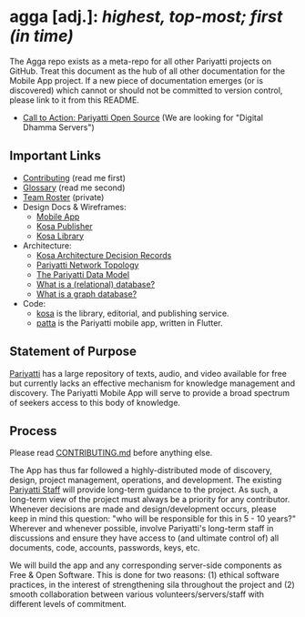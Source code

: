 # agga [adj.]: _highest, top-most; first (in time)_

The Agga repo exists as a meta-repo for all other Pariyatti projects on GitHub. Treat this document as the hub of all other documentation for the Mobile App project. If a new piece of documentation emerges (or is discovered) which cannot or should not be committed to version control, please link to it from this README.

- [Call to Action: Pariyatti Open Source](https://github.com/pariyatti/agga/blob/master/docs/CALL-TO-ACTION.md) (We are looking for "Digital Dhamma Servers")


## Important Links

- [Contributing](https://github.com/pariyatti/agga/blob/master/CONTRIBUTING.md) (read me first)
- [Glossary](https://github.com/pariyatti/agga/blob/master/docs/GLOSSARY.md) (read me second)
- [Team Roster](https://drive.google.com/drive/folders/1RTAw2izD3m9hb79DJE2uu-4qepFby0px?usp=sharing) (private)
- Design Docs & Wireframes:
  - [Mobile App](https://drive.google.com/drive/folders/1Iga6z-5tndLJ411XG5ibimLwNC5VZDVv?usp=sharing)
  - [Kosa Publisher](https://whimsical.com/4tTbGHDiYkYXj7cUnTBSTb)
  - [Kosa Library](https://whimsical.com/6LN2LDkv1bRyyuojyiJ8oV)
- Architecture:
  - [Kosa Architecture Decision Records](https://github.com/pariyatti/kosa/tree/master/docs/arch)
  - [Pariyatti Network Topology](https://github.com/pariyatti/agga/blob/master/docs/network-topology.pdf)
  - [The Pariyatti Data Model](https://github.com/pariyatti/agga/blob/master/docs/data-models.pdf)
  - [What is a (relational) database?](https://docs.google.com/document/d/1QuiWPaAUH9_UOeBouGGCgF_FyRRhoL4uLkfKvSsbw2o/edit#)
  - [What is a graph database?](https://neo4j.com/developer/graph-database/)
- Code:
  - [kosa](https://github.com/pariyatti/kosa) is the library, editorial, and publishing service.
  - [patta](https://github.com/pariyatti/patta) is the Pariyatti mobile app, written in Flutter.

## Statement of Purpose

[Pariyatti](https://www.pariyatti.org) has a large repository of texts, audio, and video available for free but currently lacks an effective mechanism for knowledge management and discovery. The Pariyatti Mobile App will serve to provide a broad spectrum of seekers access to this body of knowledge.


## Process

Please read [CONTRIBUTING.md](https://github.com/pariyatti/agga/blob/master/CONTRIBUTING.md) before anything else.

The App has thus far followed a highly-distributed mode of discovery, design, project management, operations, and development. The existing [Pariyatti Staff](https://pariyatti.org/About#section4) will provide long-term guidance to the project. As such, a long-term view of the project must always be a priority for any contributor. Whenever decisions are made and design/development occurs, please keep in mind this question: "who will be responsible for this in 5 - 10 years?" Wherever and whenever possible, involve Pariyatti's long-term staff in discussions and ensure they have access to (and ultimate control of) all documents, code, accounts, passwords, keys, etc.

We will build the app and any corresponding server-side components as Free & Open Software. This is done for two reasons: (1) ethical software practices, in the interest of strengthening sila throughout the project and (2) smooth collaboration between various volunteers/servers/staff with different levels of commitment.
